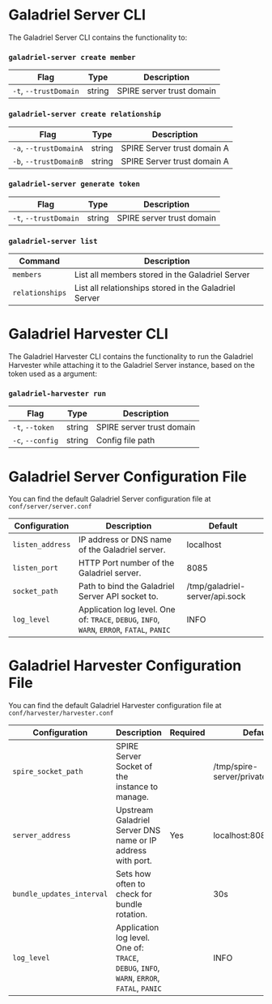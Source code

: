 # Galadriel Server CLI
The Galadriel Server CLI contains the functionality to:
### `galadriel-server create member`
| Flag | Type | Description |
|--|--|--|
| `-t`, `--trustDomain`| string | SPIRE server trust domain |


### `galadriel-server create relationship`
| Flag | Type | Description |
|--|--|--|
| `-a`, `--trustDomainA` | string | SPIRE Server trust domain A |
| `-b`, `--trustDomainB` | string | SPIRE Server trust domain A |


### `galadriel-server generate token`
| Flag| Type | Description |
|--|--|--|
| `-t`, `--trustDomain` | string | SPIRE server trust domain |


### `galadriel-server list`
| Command | Description |
|--|--|
| `members` | List all members stored in the Galadriel Server |
| `relationships` | List all relationships stored in the Galadriel Server |

# Galadriel Harvester CLI
The Galadriel Harvester CLI contains the functionality to run the Galadriel Harvester while attaching it to the Galadriel Server instance, based on the token used as a argument:

### `galadriel-harvester run`
| Flag | Type | Description |
|--|--|--|
| `-t`, `--token` | string | SPIRE server trust domain |
| `-c`, `--config` | string | Config file path |

# Galadriel Server Configuration File
You can find the default Galadriel Server configuration file at `conf/server/server.conf`

| Configuration | Description | Default |
|--|--|--|
| `listen_address` | IP address or DNS name of the Galadriel server. | localhost |
| `listen_port` | HTTP Port number of the Galadriel server. | 8085 |
| `socket_path` | Path to bind the Galadriel Server API socket to. | /tmp/galadriel-server/api.sock |
| `log_level` | Application log level. One of: `TRACE`, `DEBUG`, `INFO`, `WARN`, `ERROR`, `FATAL`, `PANIC` | INFO |

# Galadriel Harvester Configuration File
You can find the default Galadriel Harvester configuration file at `conf/harvester/harvester.conf`

| Configuration | Description | Required | Default
|--|--|--|--|
| `spire_socket_path` | SPIRE Server Socket of the instance to manage. | | /tmp/spire-server/private/api.sock |
| `server_address` | Upstream Galadriel Server DNS name or IP address with port. | Yes | localhost:8085 |
| `bundle_updates_interval` | Sets how often to check for bundle rotation. | | 30s |
| `log_level` | Application log level. One of: `TRACE`, `DEBUG`, `INFO`, `WARN`, `ERROR`, `FATAL`, `PANIC` | | INFO |
